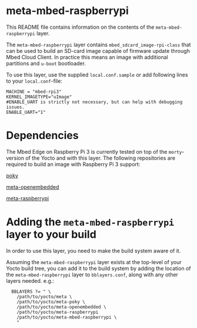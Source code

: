 # meta-mbed-raspberrypi

This README file contains information on the contents of the
`meta-mbed-raspberrypi` layer.

The `meta-mbed-raspberrypi` layer contains `mbed_sdcard_image-rpi-class`
that can be used to build an SD-card image capable of firmware update through
Mbed Cloud Client. In practice this means an image with additional partitions
and `u-boot` bootloader.

To use this layer, use the supplied `local.conf.sample` or add following lines to
your `local.conf`-file:

```
MACHINE = "mbed-rpi3"
KERNEL_IMAGETYPE="uImage"
#ENABLE_UART is strictly not necessary, but can help with debugging issues.
ENABLE_UART="1"
```

# Dependencies

The Mbed Edge on Raspberry Pi 3 is currently tested on top of the `morty`-version
of the Yocto and with this layer. The following repositories are required to build
an image with Raspberry Pi 3 support:

[poky](https://git.yoctoproject.org/cgit/cgit.cgi/poky/)

[meta-openembedded](http://cgit.openembedded.org/meta-openembedded/)

[meta-raspberrypi](https://git.yoctoproject.org/cgit/cgit.cgi/meta-raspberrypi/)

# Adding the `meta-mbed-raspberrypi` layer to your build

In order to use this layer, you need to make the build system aware of
it.

Assuming the `meta-mbed-raspberrypi` layer exists at the top-level of your
Yocto build tree, you can add it to the build system by adding the
location of the `meta-mbed-raspberrypi` layer to `bblayers.conf`,
along with any other layers needed. e.g.:

```
  BBLAYERS ?= " \
    /path/to/yocto/meta \
    /path/to/yocto/meta-poky \
    /path/to/yocto/meta-openembedded \
    /path/to/yocto/meta-raspberrypi
    /path/to/yocto/meta-mbed-raspberrypi \
    "
```
